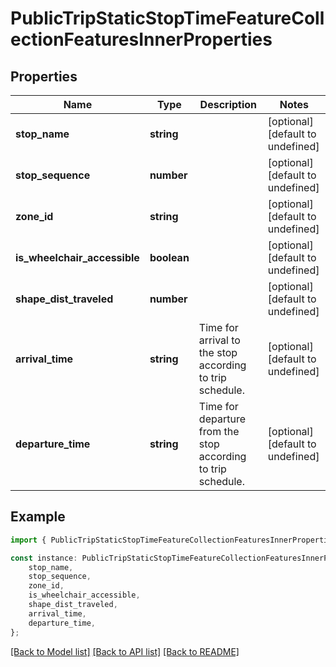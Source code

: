 # PublicTripStaticStopTimeFeatureCollectionFeaturesInnerProperties


## Properties

Name | Type | Description | Notes
------------ | ------------- | ------------- | -------------
**stop_name** | **string** |  | [optional] [default to undefined]
**stop_sequence** | **number** |  | [optional] [default to undefined]
**zone_id** | **string** |  | [optional] [default to undefined]
**is_wheelchair_accessible** | **boolean** |  | [optional] [default to undefined]
**shape_dist_traveled** | **number** |  | [optional] [default to undefined]
**arrival_time** | **string** | Time for arrival to the stop according to trip schedule. | [optional] [default to undefined]
**departure_time** | **string** | Time for departure from the stop according to trip schedule. | [optional] [default to undefined]

## Example

```typescript
import { PublicTripStaticStopTimeFeatureCollectionFeaturesInnerProperties } from 'golemio-public-transport-api';

const instance: PublicTripStaticStopTimeFeatureCollectionFeaturesInnerProperties = {
    stop_name,
    stop_sequence,
    zone_id,
    is_wheelchair_accessible,
    shape_dist_traveled,
    arrival_time,
    departure_time,
};
```

[[Back to Model list]](../README.md#documentation-for-models) [[Back to API list]](../README.md#documentation-for-api-endpoints) [[Back to README]](../README.md)

